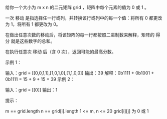 给你一个大小为 m x n 的二元矩阵 grid ，矩阵中每个元素的值为 0 或 1 。

一次 移动 是指选择任一行或列，并转换该行或列中的每一个值：将所有 0 都更改为 1，将所有 1 都更改为 0。

在做出任意次数的移动后，将该矩阵的每一行都按照二进制数来解释，矩阵的 得分 就是这些数字的总和。

在执行任意次 移动 后（含 0 次），返回可能的最高分数。

示例 1：

输入：grid = [[0,0,1,1],[1,0,1,0],[1,1,0,0]]
输出：39
解释：0b1111 + 0b1001 + 0b1111 = 15 + 9 + 15 = 39
示例 2：

输入：grid = [[0]]
输出：1

提示：

m == grid.length
n == grid[i].length
1 <= m, n <= 20
grid[i][j] 为 0 或 1
